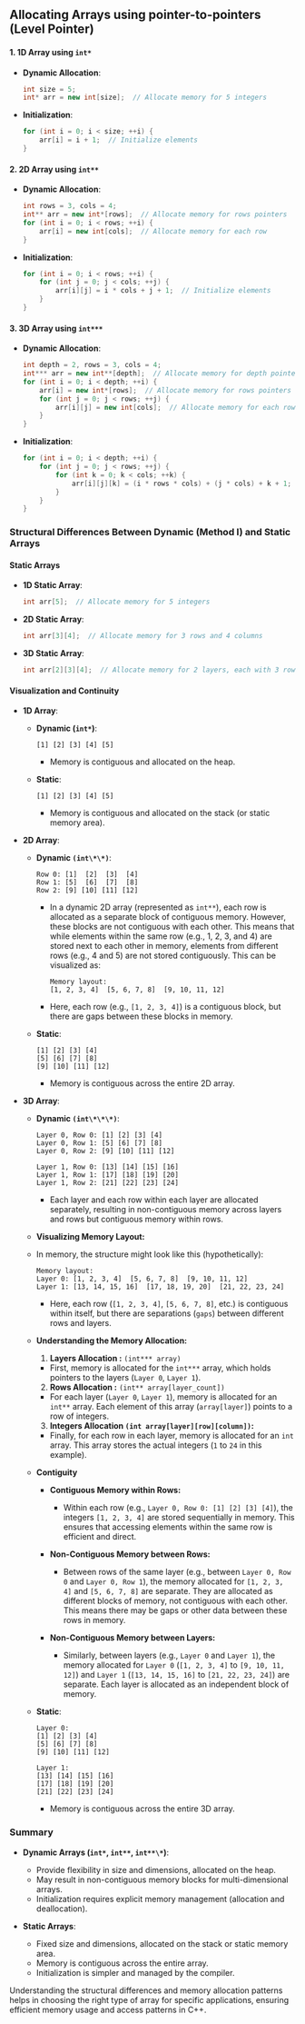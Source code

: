## Allocating Arrays using pointer-to-pointers (Level Pointer)

#### 1. 1D Array using `int*`

- **Dynamic Allocation**:

  ```cpp
  int size = 5;
  int* arr = new int[size];  // Allocate memory for 5 integers
  ```

- **Initialization**:
  ```cpp
  for (int i = 0; i < size; ++i) {
      arr[i] = i + 1;  // Initialize elements
  }
  ```

#### 2. 2D Array using `int**`

- **Dynamic Allocation**:

  ```cpp
  int rows = 3, cols = 4;
  int** arr = new int*[rows];  // Allocate memory for rows pointers
  for (int i = 0; i < rows; ++i) {
      arr[i] = new int[cols];  // Allocate memory for each row
  }
  ```

- **Initialization**:
  ```cpp
  for (int i = 0; i < rows; ++i) {
      for (int j = 0; j < cols; ++j) {
          arr[i][j] = i * cols + j + 1;  // Initialize elements
      }
  }
  ```

#### 3. 3D Array using `int***`

- **Dynamic Allocation**:

  ```cpp
  int depth = 2, rows = 3, cols = 4;
  int*** arr = new int**[depth];  // Allocate memory for depth pointers
  for (int i = 0; i < depth; ++i) {
      arr[i] = new int*[rows];  // Allocate memory for rows pointers
      for (int j = 0; j < rows; ++j) {
          arr[i][j] = new int[cols];  // Allocate memory for each row
      }
  }
  ```

- **Initialization**:
  ```cpp
  for (int i = 0; i < depth; ++i) {
      for (int j = 0; j < rows; ++j) {
          for (int k = 0; k < cols; ++k) {
              arr[i][j][k] = (i * rows * cols) + (j * cols) + k + 1;  // Initialize elements
          }
      }
  }
  ```

### Structural Differences Between Dynamic (Method I) and Static Arrays

#### Static Arrays

- **1D Static Array**:

  ```cpp
  int arr[5];  // Allocate memory for 5 integers
  ```

- **2D Static Array**:

  ```cpp
  int arr[3][4];  // Allocate memory for 3 rows and 4 columns
  ```

- **3D Static Array**:
  ```cpp
  int arr[2][3][4];  // Allocate memory for 2 layers, each with 3 rows and 4 columns
  ```

#### Visualization and Continuity

- **1D Array**:

  - **Dynamic (`int*`)**:

    ```
    [1] [2] [3] [4] [5]
    ```

    - Memory is contiguous and allocated on the heap.

  - **Static**:
    ```
    [1] [2] [3] [4] [5]
    ```
    - Memory is contiguous and allocated on the stack (or static memory area).

- **2D Array**:

  - **Dynamic `(int\*\*)`**:

    ```
    Row 0: [1]  [2]  [3]  [4]
    Row 1: [5]  [6]  [7]  [8]
    Row 2: [9] [10] [11] [12]
    ```

    - In a dynamic 2D array (represented as `int**`), each row is allocated as a separate block of contiguous memory. However, these blocks are not contiguous with each other. This means that while elements within the same row (e.g., 1, 2, 3, and 4) are stored next to each other in memory, elements from different rows (e.g., 4 and 5) are not stored contiguously. This can be visualized as:

      ```
      Memory layout:
      [1, 2, 3, 4]  [5, 6, 7, 8]  [9, 10, 11, 12]
      ```

    - Here, each row (e.g., `[1, 2, 3, 4]`) is a contiguous block, but there are gaps between these blocks in memory.

  - **Static**:

    ```
    [1] [2] [3] [4]
    [5] [6] [7] [8]
    [9] [10] [11] [12]
    ```

    - Memory is contiguous across the entire 2D array.

- **3D Array**:

  - **Dynamic `(int\*\*\*)`**:

    ```
    Layer 0, Row 0: [1] [2] [3] [4]
    Layer 0, Row 1: [5] [6] [7] [8]
    Layer 0, Row 2: [9] [10] [11] [12]

    Layer 1, Row 0: [13] [14] [15] [16]
    Layer 1, Row 1: [17] [18] [19] [20]
    Layer 1, Row 2: [21] [22] [23] [24]
    ```

    - Each layer and each row within each layer are allocated separately, resulting in non-contiguous memory across layers and rows but contiguous memory within rows.

  - **Visualizing Memory Layout:**

  - In memory, the structure might look like this (hypothetically):

    ```
    Memory layout:
    Layer 0: [1, 2, 3, 4]  [5, 6, 7, 8]  [9, 10, 11, 12]
    Layer 1: [13, 14, 15, 16]  [17, 18, 19, 20]  [21, 22, 23, 24]
    ```

    - Here, each row (`[1, 2, 3, 4]`, `[5, 6, 7, 8]`, etc.) is contiguous within itself, but there are separations (`gaps`) between different rows and layers.

  - **Understanding the Memory Allocation:**

    1. **Layers Allocation :** `(int*** array)`

    - First, memory is allocated for the `int***` array, which holds pointers to the layers (`Layer 0`, `Layer 1`).

    2. **Rows Allocation :** `(int** array[layer_count])`

    - For each layer (`Layer 0`, `Layer 1`), memory is allocated for an `int**` array. Each element of this array (`array[layer]`) points to a row of integers.

    3. **Integers Allocation `(int array[layer][row][column])`:**

    - Finally, for each row in each layer, memory is allocated for an `int` array. This array stores the actual integers (`1` to `24` in this example).

  - **Contiguity**

    - **Contiguous Memory within Rows:**

      - Within each row (e.g., `Layer 0, Row 0: [1] [2] [3] [4]`), the integers `[1, 2, 3, 4]` are stored sequentially in memory. This ensures that accessing elements within the same row is efficient and direct.

    - **Non-Contiguous Memory between Rows:**

      - Between rows of the same layer (e.g., between `Layer 0, Row 0` and `Layer 0, Row 1`), the memory allocated for `[1, 2, 3, 4]` and `[5, 6, 7, 8]` are separate. They are allocated as different blocks of memory, not contiguous with each other. This means there may be gaps or other data between these rows in memory.

    - **Non-Contiguous Memory between Layers:**
      - Similarly, between layers (e.g., `Layer 0` and `Layer 1`), the memory allocated for `Layer 0` (`[1, 2, 3, 4]` to `[9, 10, 11, 12]`) and `Layer 1` (`[13, 14, 15, 16]` to `[21, 22, 23, 24]`) are separate. Each layer is allocated as an independent block of memory.

  - **Static**:

    ```
    Layer 0:
    [1] [2] [3] [4]
    [5] [6] [7] [8]
    [9] [10] [11] [12]

    Layer 1:
    [13] [14] [15] [16]
    [17] [18] [19] [20]
    [21] [22] [23] [24]
    ```

    - Memory is contiguous across the entire 3D array.

### Summary

- **Dynamic Arrays (`int*`, `int**`, `int**\*`)**:

  - Provide flexibility in size and dimensions, allocated on the heap.
  - May result in non-contiguous memory blocks for multi-dimensional arrays.
  - Initialization requires explicit memory management (allocation and deallocation).

- **Static Arrays**:
  - Fixed size and dimensions, allocated on the stack or static memory area.
  - Memory is contiguous across the entire array.
  - Initialization is simpler and managed by the compiler.

Understanding the structural differences and memory allocation patterns helps in choosing the right type of array for specific applications, ensuring efficient memory usage and access patterns in C++.
